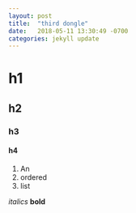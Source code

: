 ```yaml
---
layout: post
title:  "third dongle"
date:   2018-05-11 13:30:49 -0700
categories: jekyll update
---
```


# h1

## h2

### h3

#### h4

1. An
2. ordered
3. list

_italics_
**bold**
